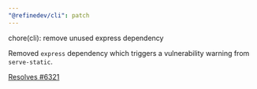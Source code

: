 ```yaml
---
"@refinedev/cli": patch
---
```


chore(cli): remove unused express dependency

Removed `express` dependency which triggers a vulnerability warning from `serve-static`.

[Resolves #6321](https://github.com/refinedev/refine/issues/6321)
